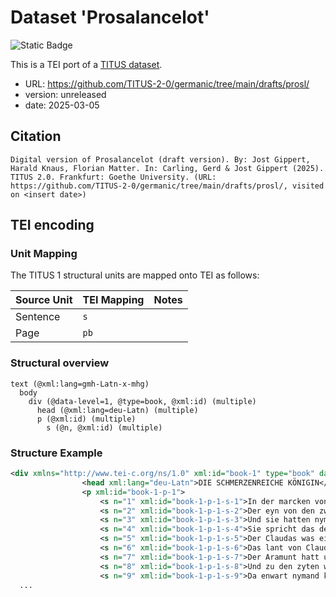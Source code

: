 # Dataset 'Prosalancelot'

![Static Badge](https://img.shields.io/badge/TEI_validation-passing-green)

This is a TEI port of a [TITUS dataset](http://titus.uni-frankfurt.de/texte/etcs/germ/mhd/proslan1/prosl.htm).

* URL: https://github.com/TITUS-2-0/germanic/tree/main/drafts/prosl/
* version: unreleased
* date: 2025-03-05

## Citation
```text
Digital version of Prosalancelot (draft version). By: Jost Gippert, Harald Knaus, Florian Matter. In: Carling, Gerd & Jost Gippert (2025). TITUS 2.0. Frankfurt: Goethe University. (URL: https://github.com/TITUS-2-0/germanic/tree/main/drafts/prosl/, visited on <insert date>)
```

## TEI encoding


### Unit Mapping
The TITUS 1 structural units are mapped onto TEI as follows:

| Source Unit | TEI Mapping | Notes |
|-------------|-------------|-------|
| Sentence | `s` |  |
| Page | `pb` |  |

### Structural overview
```text
text (@xml:lang=gmh-Latn-x-mhg)
  body
    div (@data-level=1, @type=book, @xml:id) (multiple)
      head (@xml:lang=deu-Latn) (multiple)
      p (@xml:id) (multiple)
        s (@n, @xml:id) (multiple)
```

### Structure Example

```xml
<div xmlns="http://www.tei-c.org/ns/1.0" xml:id="book-1" type="book" data-level="1">
				<head xml:lang="deu-Latn">DIE SCHMERZENREICHE KÖNIGIN</head>
				<p xml:id="book-1-p-1">
					<s n="1" xml:id="book-1-p-1-s-1">In der marcken von Galla und von der Mynnren Brytanien warn zwen konig by alten zyten, die waren gebrudere von vatter und von mutter, und sie hatten zwo schwester zu wybe.</s>
					<s n="2" xml:id="book-1-p-1-s-2">Der eyn von den zweyn konigen hieß Ban, und der ander konig was geheyßen Bohort von Gaules; und der konig Ban was ein alt man, und syn wyp was ein junge frauw und was von all der welt geminnet.</s>
					<s n="3" xml:id="book-1-p-1-s-3">Und sie hatten nymant miteinander gewunnen dann ein junges knebelin kleyn, und was geheißen Lancelot syn zuname, wann er was getauffet Galaad; und wie er ward geheißen Lancelot, das sol das buch vil wol hernach gesagen, wann wir haben es yczo keyn stadt, wann wir múßen nu volgen der gerechten zal als wir begunnen han.</s>
					<s n="4" xml:id="book-1-p-1-s-4">Sie spricht das der konig Ban hett ein nachgebur, des lant an syn lant stieß an die syten zu Berrone wert, das da was geheißen das Wúst Lant; und syn nachgebur was geheißen Claudas, und der was herre von Bohorges und von dem land allumb.</s>
					<s n="5" xml:id="book-1-p-1-s-5">Der Claudas was ein konig und was vil gut riechter und vil wise und was ein verreter und was man des koniges von Gaune, das man nu heißet Franckrich.</s>
					<s n="6" xml:id="book-1-p-1-s-6">Das lant von Claudas rych was geheißen Wúste, wann es allein gewústet was von Uterpandragone und von Aramunde, der da was herre von Wenigen Brytanien, das da hieß Hocri zu zunamen.</s>
					<s n="7" xml:id="book-1-p-1-s-7">Der Aramunt hatt under im Gaune und Bonewig und alles das lant biß an die marck von Alverne und von Galbonie, und solt under im haben das rych von Bohorges, wann Claudas engunde es im nicht noch enwolt im dheynen dienst geben, wann er haßset den konig von Gaune.</s>
					<s n="8" xml:id="book-1-p-1-s-8">Und zu den zyten was Gaule underthan zu Rome und gab dar dienst.</s>
					<s n="9" xml:id="book-1-p-1-s-9">Da enwart nymand konig, er enwúrd darzu erkorne.</s>
  ...
```
